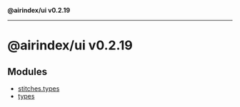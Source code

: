 **@airindex/ui v0.2.19**

***

# @airindex/ui v0.2.19

## Modules

- [stitches.types](stitches.types/README.md)
- [types](types/README.md)
